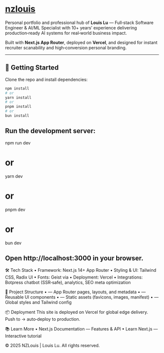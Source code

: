 # [nzlouis](https://nzlouis.com)

Personal portfolio and professional hub of **Louis Lu** — Full‑stack Software Engineer & AI/ML Specialist with 10+ years’ experience delivering production‑ready AI systems for real‑world business impact.

Built with **Next.js App Router**, deployed on **Vercel**, and designed for instant recruiter scanability and high‑conversion personal branding.

---

## 🚀 Getting Started

Clone the repo and install dependencies:

```bash
npm install
# or
yarn install
# or
pnpm install
# or
bun install
```

## Run the development server:

npm run dev

# or

yarn dev

# or

pnpm dev

# or

bun dev

## Open http://localhost:3000 in your browser.

🛠 Tech Stack
• Framework: Next.js 14+ App Router
• Styling & UI: Tailwind CSS, Radix UI
• Fonts: Geist via
• Deployment: Vercel
• Integrations: Botpress chatbot (SSR‑safe), analytics, SEO meta optimization

📂 Project Structure
• — App Router pages, layouts, and metadata
• — Reusable UI components
• — Static assets (favicons, images, manifest)
• — Global styles and Tailwind config

📦 Deployment
This site is deployed on Vercel for global edge delivery.
Push to → auto‑deploy to production.

📚 Learn More
• Next.js Documentation — Features & API
• Learn Next.js — Interactive tutorial

© 2025 NZLouis | Louis Lu. All rights reserved.
